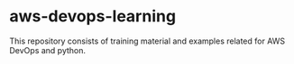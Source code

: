 # aws-devops-learning
This repository consists of training material and examples related for AWS DevOps and python.
